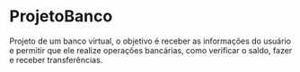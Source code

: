 # ProjetoBanco
Projeto de um banco virtual, o objetivo é receber as informações do usuário e permitir que ele realize operações bancárias, como verificar o saldo, fazer e receber transferências. 
